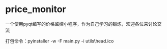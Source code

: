 # price_monitor
一个使用pyqt编写的价格监控小程序，作为自己学习的锻炼，欢迎各位来讨论交流

打包命令：pyinstaller -w -F main.py -i utils\head.ico
